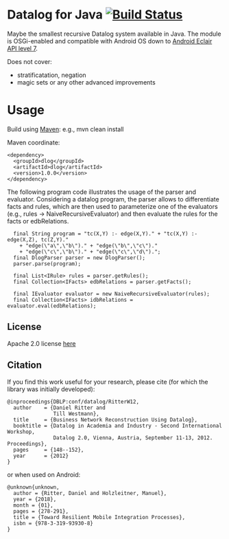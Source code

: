 # Datalog for Java [![Build Status](https://travis-ci.org/dritter-hd/dlog.svg?branch=master)](https://travis-ci.org/dritter-hd/dlog)

Maybe the smallest recursive Datalog system available in Java. The module is OSGi-enabled and compatible with Android OS down to [Android Eclair API level 7](https://en.wikipedia.org/wiki/Android_version_history#Android_2.1_Eclair_(API_7)).

Does not cover:
- stratificatation, negation
- magic sets or any other advanced improvements

# Usage

Build using [Maven](https://maven.apache.org/): e.g., mvn clean install

Maven coordinate:
```
<dependency>
  <groupId>dlog</groupId>
  <artifactId>dlog</artifactId>
  <version>1.0.0</version>
</dependency>
```

The following program code illustrates the usage of the parser and evaluator. Considering a datalog program, the parser allows to differentiate facts and rules, which are then used to parameterize one of the evaluators (e.g., rules -> NaiveRecursiveEvaluator) and then evaluate the rules for the facts or edbRelations. 

```
  final String program = "tc(X,Y) :- edge(X,Y)." + "tc(X,Y) :- edge(X,Z), tc(Z,Y)." 
  	+ "edge(\"a\",\"b\")." + "edge(\"b\",\"c\")."
	+ "edge(\"c\",\"b\")." + "edge(\"c\",\"d\").";
  final DlogParser parser = new DlogParser();
  parser.parse(program);

  final List<IRule> rules = parser.getRules();
  final Collection<IFacts> edbRelations = parser.getFacts();

  final IEvaluator evaluator = new NaiveRecursiveEvaluator(rules);
  final Collection<IFacts> idbRelations = evaluator.eval(edbRelations);
```

## License

Apache 2.0 license [here](https://github.com/dritter-hd/dlog/blob/master/LICENSE)

## Citation

If you find this work useful for your research, please cite (for which the library was initially developed):
```
@inproceedings{DBLP:conf/datalog/RitterW12,
  author    = {Daniel Ritter and
               Till Westmann},
  title     = {Business Network Reconstruction Using Datalog},
  booktitle = {Datalog in Academia and Industry - Second International Workshop,
               Datalog 2.0, Vienna, Austria, September 11-13, 2012. Proceedings},
  pages     = {148--152},
  year      = {2012}
}
```

or when used on Android:
```
@unknown{unknown,
  author = {Ritter, Daniel and Holzleitner, Manuel},
  year = {2018},
  month = {01},
  pages = {278-291},
  title = {Toward Resilient Mobile Integration Processes},
  isbn = {978-3-319-93930-8}
}
```
